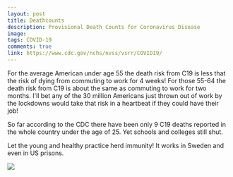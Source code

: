 ```yaml
---
layout: post
title: Deathcounts
description: Provisional Death Counts for Coronavirus Disease
image: 
tags: COVID-19
comments: true
link: https://www.cdc.gov/nchs/nvss/vsrr/COVID19/
---
```

For the average American under age 55 the death risk from C19 is less
that the risk of dying from commuting to work for 4 weeks! For those
55-64 the death risk from C19 is about the same as commuting to work for
two months. I'll bet any of the 30 million Americans just thrown out of
work by the lockdowns would take that risk in a heartbeat if they could
have their job!

So far according to the CDC there have been only 9 C19 deaths reported
in the whole country under the age of 25. Yet schools and colleges still
shut.

Let the young and healthy practice herd immunity! It works in Sweden and
even in US prisons.

![](https://lh3.googleusercontent.com/znucA35E-h_xPLMKP4VKOQvkf7Jvbhk-p05aRqI2yoQNknKsLxEegZOY4v1rnbJg4KX4k_8rn9FPNFkEdjPHA8kRNx7eLImcTWZ-TxbwW3N3jan9fCBA=w1280)